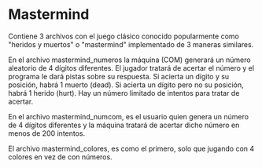 # Mastermind
Contiene 3 archivos con el juego clásico conocido popularmente como "heridos y muertos" o "mastermind" implementado de 3 maneras similares.

En el archivo mastermind_numeros la máquina (COM) generará un número aleatorio de 4 dígitos diferentes. El jugador tratará de acertar el número y el programa le dará pistas sobre su respuesta. Si acierta un dígito y su posición, habrá 1 muerto (dead). Si acierta un dígito pero no su posición, habrá 1 herido (hurt). Hay un número limitado de intentos para tratar de acertar.

En el archivo mastermind_numcom, es el usuario quien genera un número de 4 dígitos diferentes y la máquina tratará de acertar dicho número en menos de 200 intentos.

El archivo mastermind_colores, es como el primero, solo que jugando con 4 colores en vez de con números. 
